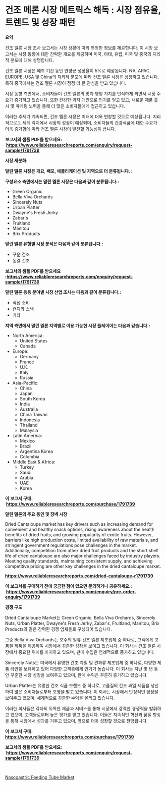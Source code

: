 <p><h1>건조 메론 시장 메트릭스 해독 : 시장 점유율, 트렌드 및 성장 패턴</h1></p><p><strong>요약</strong></p>
<p><p>건조 멜론 시장 조사 보고서는 시장 상황에 따라 특정한 정보를 제공합니다. 이 시장 보고서는 시장 동향에 대한 간략한 개요를 제공하며 미국, 아태, 유럽, 미국 및 중국의 지리적 분포에 대해 설명합니다. </p><p>건조 멜론 시장은 예측 기간 동안 연평균 성장율이 5%로 예상됩니다. NA, APAC, EUROPE, USA 및 China의 지리적 분포에 따라 건조 멜론 시장은 성장하고 있습니다. 특히 중국에서는 건조 멜론 시장이 점점 더 큰 관심을 받고 있습니다. </p><p>시장 동향 측면에서, 소비자들이 건조 멜론의 맛과 영양 가치를 인식하게 되면서 시장 수요가 증가하고 있습니다. 또한 건강한 과자 대안으로 인기를 얻고 있고, 새로운 제품 출시 및 마케팅 노력을 통해 더 많은 소비자들에게 접근하고 있습니다. </p><p>이러한 추세가 계속되면, 건조 멜론 시장은 미래에 더욱 번창할 것으로 예상됩니다. 지리적으로도 세계 각지에서 시장의 성장이 예상되며, 소비자들의 건강식품에 대한 수요가 더욱 증가함에 따라 건조 멜론 시장이 발전할 가능성이 큽니다.</p></p>
<p><strong>보고서의 샘플 PDF를 받으세요: &nbsp;<a href="https://www.reliableresearchreports.com/enquiry/request-sample/1791739">https://www.reliableresearchreports.com/enquiry/request-sample/1791739</a></strong></p>
<p><strong>시장 세분화:</strong></p>
<p><strong> 말린 멜론 시장은 개요, 배포, 애플리케이션 및 지역으로 더 분류됩니다. :</strong></p>
<p><strong>구성요소 측면에서는 말린 멜론 시장은 다음과 같이 분류됩니다.:</strong></p>
<p><ul><li>Green Organic</li><li>Bella Viva Orchards</li><li>Sincerely Nuts</li><li>Urban Platter</li><li>Dwayne's Fresh Jerky</li><li>Zabar's</li><li>Fruitland</li><li>Manitou</li><li>Brix Products</li></ul></p>
<p><strong> 말린 멜론 유형별 시장 분석은 다음과 같이 분류됩니다.:</strong></p>
<p><ul><li>구운 건조</li><li>동결 건조</li></ul></p>
<p><strong>보고서의 샘플 PDF를 받으세요 :<a href="https://www.reliableresearchreports.com/enquiry/request-sample/1791739">https://www.reliableresearchreports.com/enquiry/request-sample/1791739</a></strong></p>
<p><strong> 말린 멜론 응용 분야별 시장 산업 조사는 다음과 같이 분류됩니다.:</strong></p>
<p><ul><li>직접 소비</li><li>캔디와 스낵</li><li>기타</li></ul></p>
<p><strong>지역 측면에서 말린 멜론 지역별로 이용 가능한 시장 플레이어는 다음과 같습니다.:</strong></p>
<p><ul>
    <li>
        North America:
        <ul>
            <li>United States</li>
            <li>Canada</li>
        </ul>
    </li>
    <li>
        Europe:
        <ul>
            <li>Germany</li>
            <li>France</li>
            <li>U.K.</li>
            <li>Italy</li>
            <li>Russia</li>
        </ul>
    </li>
    <li>
        Asia-Pacific:
        <ul>
            <li>China</li>
            <li>Japan</li>
            <li>South Korea</li>
            <li>India</li>
            <li>Australia</li>
            <li>China Taiwan</li>
            <li>Indonesia</li>
            <li>Thailand</li>
            <li>Malaysia</li>
        </ul>
    </li>
    <li>
        Latin America:
        <ul>
            <li>Mexico</li>
            <li>Brazil</li>
            <li>Argentina Korea</li>
            <li>Colombia</li>
        </ul>
    </li>
    <li>
        Middle East & Africa:
        <ul>
            <li>Turkey</li>
            <li>Saudi</li>
            <li>Arabia</li>
            <li>UAE</li>
            <li>Korea</li>
        </ul>
    </li>
    </ul></p>
<p><strong>이 보고서 구매: &nbsp;<a href="https://www.reliableresearchreports.com/purchase/1791739">https://www.reliableresearchreports.com/purchase/1791739</a></strong></p>
<p><strong>말린 멜론의 주요 동인 및 장벽 시장</strong></p>
<p><p>Dried Cantaloupe market has key drivers such as increasing demand for convenient and healthy snack options, rising awareness about the health benefits of dried fruits, and growing popularity of exotic fruits. However, barriers like high production costs, limited availability of raw materials, and stringent government regulations pose challenges in the market. Additionally, competition from other dried fruit products and the short shelf life of dried cantaloupe are also major challenges faced by industry players. Meeting quality standards, maintaining consistent supply, and achieving competitive pricing are other key challenges in the dried cantaloupe market.</p></p>
<p><strong><a href="https://www.reliableresearchreports.com/dried-cantaloupe-r1791739">https://www.reliableresearchreports.com/dried-cantaloupe-r1791739</a></strong></p>
<p><strong>이 보고서를 구매하기 전에 궁금한 점이 있으면 문의하거나 공유하세요.: &nbsp;<a href="https://www.reliableresearchreports.com/enquiry/pre-order-enquiry/1791739">https://www.reliableresearchreports.com/enquiry/pre-order-enquiry/1791739</a></strong></p>
<p><strong>경쟁 구도</strong></p>
<p><p>Dried Cantaloupe Market는 Green Organic, Bella Viva Orchards, Sincerely Nuts, Urban Platter, Dwayne's Fresh Jerky, Zabar's, Fruitland, Manitou, Brix Products와 같은 강력한 경쟁 업체들로 구성되어 있습니다.</p><p>그중 Bella Viva Orchards는 호주의 일류 건조 멜론 제조업체 중 하나로, 고객에게 고품질 제품을 제공하여 시장에서 꾸준한 성장을 보이고 있습니다. 이 회사는 건조 멜론 시장에서 중요한 위치를 차지하고 있으며, 판매 수입은 연례적으로 증가하고 있습니다.</p><p>Sincerely Nuts는 미국에서 유명한 건조 과일 및 견과류 제조업체 중 하나로, 다양한 제품 라인을 보유하고 있어 다양한 고객층에게 인기가 높습니다. 이 회사는 지난 몇 년 동안 꾸준한 시장 성장을 보여주고 있으며, 판매 수익은 꾸준히 증가하고 있습니다.</p><p>Urban Platter는 유명한 건조 식품 브랜드 중 하나로, 고품질의 건조 과일 제품을 생산하여 많은 소비자들로부터 호평을 받고 있습니다. 이 회사는 시장에서 안정적인 성장을 보여주고 있으며, 세계적으로 꾸준한 수익을 올리고 있습니다.</p><p>이러한 회사들은 각자의 독특한 제품과 서비스를 통해 시장에서 강력한 경쟁력을 발휘하고 있으며, 고객들로부터 높은 평가를 받고 있습니다. 이들은 지속적인 혁신과 품질 향상을 통해 시장에서 성과를 거두고 있으며, 앞으로 더욱 성장할 것으로 전망됩니다.</p></p>
<p><strong>이 보고서 구매: &nbsp; <a href="https://www.reliableresearchreports.com/purchase/1791739">https://www.reliableresearchreports.com/purchase/1791739</a></strong></p>
<p><strong>보고서의 샘플 PDF를 받으세요: &nbsp;<a href="https://www.reliableresearchreports.com/enquiry/request-sample/1791739">https://www.reliableresearchreports.com/enquiry/request-sample/1791739</a></strong><strong></strong></p>
<p>&nbsp;</p>
<p><p><a href="https://github.com/RickHolmes3/Market-Research-Report-List-4/blob/main/nasogastric-feeding-tube-market.md">Nasogastric Feeding Tube Market</a></p></p>